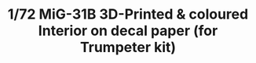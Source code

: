 ---
layout: product
title: "1/72 MiG-31B 3D-Printed & coloured Interior on decal paper  (for Trumpeter kit)"
price: "2100" 
desc: "3D Dekal"
img_path: "/assets/img/QD72014.webp"
brand: "Quinta Studio"
available: false
special_offer: false
new: false
soon: false
cat: "010000"
subcat: "016000"
subsubcat: "0N/A"
sifra: "QD72014"
popular: false
---